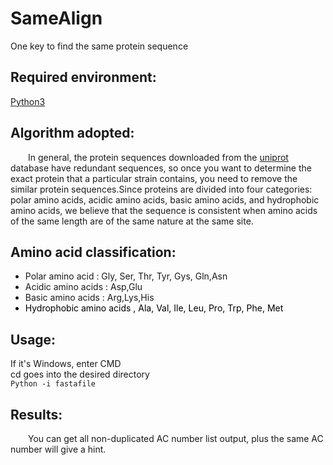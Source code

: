 # SameAlign
One key to find the same protein sequence
<h2>Required environment:</h2>
<a href="https://www.python.org/" target="_blank"> Python3</a>
<h2>Algorithm adopted:</h2>
<p style="text-indent: 2em;">In general, the protein sequences downloaded from the <a href="https://www.uniprot.org/">uniprot</a> database have redundant sequences, so once you want to determine the exact protein that a particular strain contains, you need to remove the similar protein sequences.Since proteins are divided into four categories: polar amino acids, acidic amino acids, basic amino acids, and hydrophobic amino acids, we believe that the sequence is consistent when amino acids of the same length are of the same nature at the same site.</p>
<h2>Amino acid classification:</h2>
<ul>
<li class="success">Polar amino acid  : Gly, Ser, Thr, Tyr, Gys, Gln,Asn</li>
<li class="danger"> Acidic amino acids  : Asp,Glu</li>
<li class="primary">Basic amino acids  : Arg,Lys,His</li>
<li style="color: black;">Hydrophobic amino acids , Ala, Val, Ile, Leu, Pro, Trp, Phe, Met</li>
</ul>
<h2>Usage:</h2>
If it's Windows, enter CMD</br>
cd goes into the desired directory</br>
<code>Python -i fastafile</code>
<h2>Results:</h2>
<p style="text-indent: 2em;">You can get all non-duplicated AC number list output, plus the same AC number will give a hint.</p>
